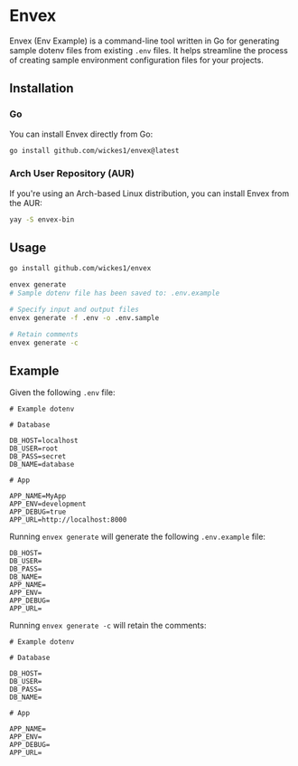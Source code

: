 # Envex

Envex (Env Example) is a command-line tool written in Go for generating sample dotenv files from existing `.env` files. It helps streamline the process of creating sample environment configuration files for your projects.

## Installation

### Go

You can install Envex directly from Go:

```bash
go install github.com/wickes1/envex@latest
```

### Arch User Repository (AUR)

If you're using an Arch-based Linux distribution, you can install Envex from the AUR:

```bash
yay -S envex-bin
```

## Usage

```bash
go install github.com/wickes1/envex

envex generate
# Sample dotenv file has been saved to: .env.example

# Specify input and output files
envex generate -f .env -o .env.sample

# Retain comments
envex generate -c
```

## Example

Given the following `.env` file:

```env
# Example dotenv

# Database

DB_HOST=localhost
DB_USER=root
DB_PASS=secret
DB_NAME=database

# App

APP_NAME=MyApp
APP_ENV=development
APP_DEBUG=true
APP_URL=http://localhost:8000
```

Running `envex generate` will generate the following `.env.example` file:

```env
DB_HOST=
DB_USER=
DB_PASS=
DB_NAME=
APP_NAME=
APP_ENV=
APP_DEBUG=
APP_URL=
```

Running `envex generate -c` will retain the comments:

```env
# Example dotenv

# Database

DB_HOST=
DB_USER=
DB_PASS=
DB_NAME=

# App

APP_NAME=
APP_ENV=
APP_DEBUG=
APP_URL=
```

